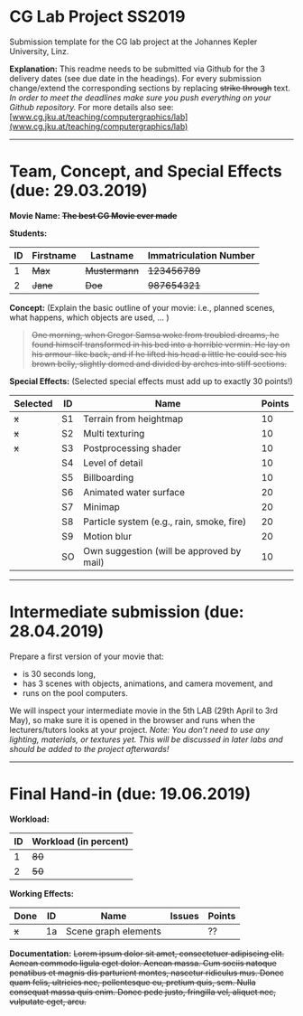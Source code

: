 # CG Lab Project SS2019
Submission template for the CG lab project at the Johannes Kepler University, Linz.

**Explanation:**
This readme needs to be submitted via Github for the 3 delivery dates (see due date in the headings).
For every submission change/extend the corresponding sections by replacing ~~strike through~~ text.
*In order to meet the deadlines make sure you push everything on your Github repository.*
For more details also see: [www.cg.jku.at/teaching/computergraphics/lab](www.cg.jku.at/teaching/computergraphics/lab)

---

# Team, Concept, and Special Effects (due: 29.03.2019)
**Movie Name: ~~The best CG Movie ever made~~**

**Students:**

| ID     | Firstname   | Lastname       | Immatriculation Number |
| -------|-------------|----------------|----------------|
| 1      | ~~Max~~     | ~~Mustermann~~ | ~~123456789~~  |
| 2      | ~~Jane~~    | ~~Doe~~        | ~~987654321~~  |

**Concept:** (Explain the basic outline of your movie: i.e., planned scenes, what happens, which objects are used, ... )
> ~~One morning, when Gregor Samsa woke from troubled dreams, he found himself transformed in his bed into a horrible vermin. He lay on his armour-like back, and if he lifted his head a little he could see his brown belly, slightly domed and divided by arches into stiff sections.~~

**Special Effects:** (Selected special effects must add up to exactly 30 points!)

| Selected | ID | Name                    | Points |
|----------|----|-------------------------|--------|
| ~~x~~    | S1 | Terrain from heightmap  | 10 |
| ~~x~~    | S2 | Multi texturing         | 10 |
| ~~x~~    | S3 | Postprocessing shader   | 10 |
|          | S4 | Level of detail         | 10 |
|          | S5 | Billboarding            | 10 |
|          | S6 | Animated water surface  | 20 |
|          | S7 | Minimap                 | 20 |
|          | S8 | Particle system (e.g., rain, smoke, fire) | 20 |
|          | S9 | Motion blur             | 20 |
|          | SO | Own suggestion (will be approved by mail) | 10 |

---

# Intermediate submission (due: 28.04.2019)
Prepare a first version of your movie that:

- is 30 seconds long,
- has 3 scenes with objects, animations, and camera movement, and
- runs on the pool computers. 

We will inspect your intermediate movie in the 5th LAB (29th April to 3rd May), so make sure it is opened in the browser and runs when the lecturers/tutors looks at your project.
*Note: You don’t need to use any lighting, materials, or textures yet. This will be discussed in later labs and should be added to the project afterwards!*

---

# Final Hand-in (due: 19.06.2019)

**Workload:**

| ID     | Workload (in percent) |
| -------|-----------|
| 1      | ~~80~~    |
| 2      | ~~50~~    |

**Working Effects:**

| Done  | ID | Name                    | Issues | Points |
|-------|----|-------------------------|--------|--------|
| ~~x~~ | 1a | Scene graph elements    |        | ??     |

**Documentation:**
~~Lorem ipsum dolor sit amet, consectetuer adipiscing elit. Aenean commodo ligula eget dolor. Aenean massa. Cum sociis natoque penatibus et magnis dis parturient montes, nascetur ridiculus mus. Donec quam felis, ultricies nec, pellentesque eu, pretium quis, sem. Nulla consequat massa quis enim. Donec pede justo, fringilla vel, aliquet nec, vulputate eget, arcu.~~

